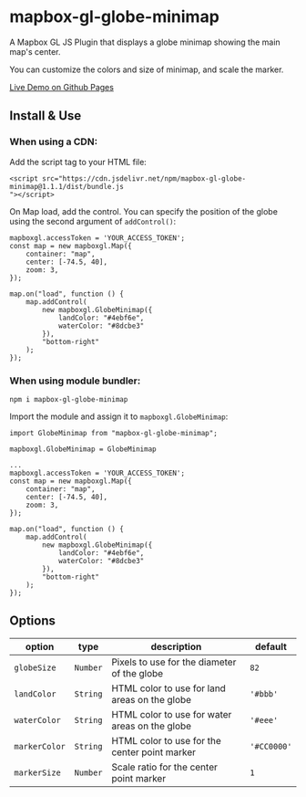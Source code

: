 # mapbox-gl-globe-minimap

A Mapbox GL JS Plugin that displays a globe minimap showing the main map's center.

You can customize the colors and size of minimap, and scale the marker.

[Live Demo on Github Pages](https://chriswhong.github.io/mapbox-gl-globe-minimap/)

## Install & Use

### When using a CDN:

Add the script tag to your HTML file:
```
<script src="https://cdn.jsdelivr.net/npm/mapbox-gl-globe-minimap@1.1.1/dist/bundle.js
"></script>
```

On Map load, add the control. You can specify the position of the globe using the second argument of `addControl()`:
```
mapboxgl.accessToken = 'YOUR_ACCESS_TOKEN';
const map = new mapboxgl.Map({
    container: "map",
    center: [-74.5, 40], 
    zoom: 3,
});

map.on("load", function () {
    map.addControl(
        new mapboxgl.GlobeMinimap({
            landColor: "#4ebf6e",
            waterColor: "#8dcbe3"
        }),
        "bottom-right"
    );
});
```

### When using module bundler:
```
npm i mapbox-gl-globe-minimap
```

Import the module and assign it to `mapboxgl.GlobeMinimap`:

```
import GlobeMinimap from "mapbox-gl-globe-minimap";

mapboxgl.GlobeMinimap = GlobeMinimap

...
mapboxgl.accessToken = 'YOUR_ACCESS_TOKEN';
const map = new mapboxgl.Map({
    container: "map",
    center: [-74.5, 40], 
    zoom: 3,
});

map.on("load", function () {
    map.addControl(
        new mapboxgl.GlobeMinimap({
            landColor: "#4ebf6e",
            waterColor: "#8dcbe3"
        }),
        "bottom-right"
    );
});

```

## Options


| option      | type     | description                                    | default          |
| ----------- | -------- | ---------------------------------------------- | ---------------- |
| `globeSize `  | `Number` | Pixels to use for the diameter of the globe    | `82`             |
| `landColor`   | `String` | HTML color to use for land areas on the globe  | `'#bbb'`         |
| `waterColor`  | `String` | HTML color to use for water areas on the globe | `'#eee'`         |
| `markerColor` | `String` | HTML color to use for the center point marker  | `'#CC0000'`      |
| `markerSize`  | `Number` | Scale ratio for the center point marker        | `1`              |





